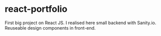 ﻿# react-portfolio
First big project on React JS. I realised here small backend with Sanity.io. Reuseable design components in front-end.
